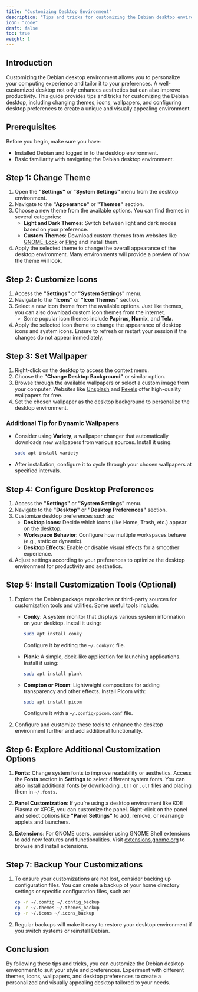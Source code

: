 ```yaml
---
title: "Customizing Desktop Environment"
description: "Tips and tricks for customizing the Debian desktop environment after installation, including changing themes, icons, wallpapers, and configuring desktop preferences."
icon: "code"
draft: false
toc: true
weight: 1
---
```


## Introduction

Customizing the Debian desktop environment allows you to personalize your computing experience and tailor it to your preferences. A well-customized desktop not only enhances aesthetics but can also improve productivity. This guide provides tips and tricks for customizing the Debian desktop, including changing themes, icons, wallpapers, and configuring desktop preferences to create a unique and visually appealing environment.

## Prerequisites

Before you begin, make sure you have:

- Installed Debian and logged in to the desktop environment.
- Basic familiarity with navigating the Debian desktop environment.

## Step 1: Change Theme

1. Open the **"Settings"** or **"System Settings"** menu from the desktop environment.
2. Navigate to the **"Appearance"** or **"Themes"** section.
3. Choose a new theme from the available options. You can find themes in several categories:
   - **Light and Dark Themes**: Switch between light and dark modes based on your preference.
   - **Custom Themes**: Download custom themes from websites like [GNOME-Look](https://www.gnome-look.org/) or [Pling](https://www.pling.com/) and install them.
4. Apply the selected theme to change the overall appearance of the desktop environment. Many environments will provide a preview of how the theme will look.

## Step 2: Customize Icons

1. Access the **"Settings"** or **"System Settings"** menu.
2. Navigate to the **"Icons"** or **"Icon Themes"** section.
3. Select a new icon theme from the available options. Just like themes, you can also download custom icon themes from the internet.
   - Some popular icon themes include **Papirus**, **Numix**, and **Tela**.
4. Apply the selected icon theme to change the appearance of desktop icons and system icons. Ensure to refresh or restart your session if the changes do not appear immediately.

## Step 3: Set Wallpaper

1. Right-click on the desktop to access the context menu.
2. Choose the **"Change Desktop Background"** or similar option.
3. Browse through the available wallpapers or select a custom image from your computer. Websites like [Unsplash](https://unsplash.com/) and [Pexels](https://www.pexels.com/) offer high-quality wallpapers for free.
4. Set the chosen wallpaper as the desktop background to personalize the desktop environment.

### Additional Tip for Dynamic Wallpapers

- Consider using **Variety**, a wallpaper changer that automatically downloads new wallpapers from various sources. Install it using:

  ```bash
  sudo apt install variety
  ```

- After installation, configure it to cycle through your chosen wallpapers at specified intervals.

## Step 4: Configure Desktop Preferences

1. Access the **"Settings"** or **"System Settings"** menu.
2. Navigate to the **"Desktop"** or **"Desktop Preferences"** section.
3. Customize desktop preferences such as:
   - **Desktop Icons**: Decide which icons (like Home, Trash, etc.) appear on the desktop.
   - **Workspace Behavior**: Configure how multiple workspaces behave (e.g., static or dynamic).
   - **Desktop Effects**: Enable or disable visual effects for a smoother experience.
4. Adjust settings according to your preferences to optimize the desktop environment for productivity and aesthetics.

## Step 5: Install Customization Tools (Optional)

1. Explore the Debian package repositories or third-party sources for customization tools and utilities. Some useful tools include:
   - **Conky**: A system monitor that displays various system information on your desktop. Install it using:

     ```bash
     sudo apt install conky
     ```

     Configure it by editing the `~/.conkyrc` file.

   - **Plank**: A simple, dock-like application for launching applications. Install it using:

     ```bash
     sudo apt install plank
     ```

   - **Compton or Picom**: Lightweight compositors for adding transparency and other effects. Install Picom with:

     ```bash
     sudo apt install picom
     ```

     Configure it with a `~/.config/picom.conf` file.

2. Configure and customize these tools to enhance the desktop environment further and add additional functionality.

## Step 6: Explore Additional Customization Options

1. **Fonts**: Change system fonts to improve readability or aesthetics. Access the **Fonts** section in **Settings** to select different system fonts. You can also install additional fonts by downloading `.ttf` or `.otf` files and placing them in `~/.fonts`.

2. **Panel Customization**: If you’re using a desktop environment like KDE Plasma or XFCE, you can customize the panel. Right-click on the panel and select options like **"Panel Settings"** to add, remove, or rearrange applets and launchers.

3. **Extensions**: For GNOME users, consider using GNOME Shell extensions to add new features and functionalities. Visit [extensions.gnome.org](https://extensions.gnome.org/) to browse and install extensions.

## Step 7: Backup Your Customizations

1. To ensure your customizations are not lost, consider backing up configuration files. You can create a backup of your home directory settings or specific configuration files, such as:

   ```bash
   cp -r ~/.config ~/.config_backup
   cp -r ~/.themes ~/.themes_backup
   cp -r ~/.icons ~/.icons_backup
   ```

2. Regular backups will make it easy to restore your desktop environment if you switch systems or reinstall Debian.

## Conclusion

By following these tips and tricks, you can customize the Debian desktop environment to suit your style and preferences. Experiment with different themes, icons, wallpapers, and desktop preferences to create a personalized and visually appealing desktop tailored to your needs. 